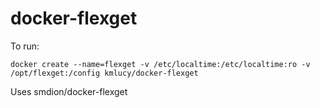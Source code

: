 # docker-flexget

To run:
```
docker create --name=flexget -v /etc/localtime:/etc/localtime:ro -v /opt/flexget:/config kmlucy/docker-flexget
```
Uses smdion/docker-flexget
